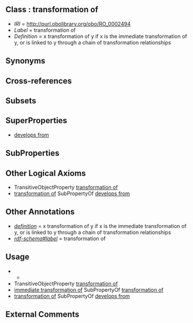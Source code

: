 
## Class : transformation of

 * *IRI* = http://purl.obolibrary.org/obo/RO_0002494
 * *Label* = transformation of
 * *Definition* = x transformation of y if x is the immediate transformation of y, or is linked to y through a chain of transformation relationships

## Synonyms


## Cross-references


## Subsets


## SuperProperties

 * [develops from](../../RO/02/RO_0002202.md)

## SubProperties


## Other Logical Axioms

 * TransitiveObjectProperty [transformation of](../../RO/94/RO_0002494.md)
 * [transformation of](../../RO/94/RO_0002494.md) SubPropertyOf [develops from](../../RO/02/RO_0002202.md)

## Other Annotations

 * *[definition](../../IAO/15/IAO_0000115.md)* = x transformation of y if x is the immediate transformation of y, or is linked to y through a chain of transformation relationships
 * *[rdf-schema#label](../../el/rdf-schema#label.md)* = transformation of

## Usage

 * -
 * TransitiveObjectProperty [transformation of](../../RO/94/RO_0002494.md)
 * [immediate transformation of](../../RO/95/RO_0002495.md) SubPropertyOf [transformation of](../../RO/94/RO_0002494.md)
 * [transformation of](../../RO/94/RO_0002494.md) SubPropertyOf [develops from](../../RO/02/RO_0002202.md)

## External Comments

